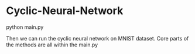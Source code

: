 # Cyclic-Neural-Network

python main.py

Then we can run the cyclic neural network on MNIST dataset. Core parts of the methods are all within the main.py
